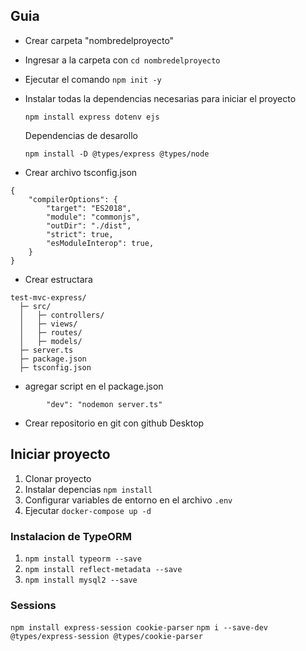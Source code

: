 ## Guia
* Crear carpeta "nombredelproyecto"
* Ingresar a la carpeta con  ```cd nombredelproyecto```
* Ejecutar el comando ```npm init -y```
* Instalar todas la dependencias necesarias para iniciar el proyecto
    ```
    npm install express dotenv ejs 
    ```
    Dependencias de desarollo 

    ```
    npm install -D @types/express @types/node
    ```
* Crear archivo tsconfig.json
```
{
    "compilerOptions": {
        "target": "ES2018",
        "module": "commonjs",
        "outDir": "./dist",
        "strict": true,
        "esModuleInterop": true,
    }
}
```

* Crear estructara 
```
test-mvc-express/
  ├─ src/
  │   ├─ controllers/
  │   ├─ views/
  │   ├─ routes/
  │   ├─ models/
  ├─ server.ts
  ├─ package.json
  ├─ tsconfig.json

```

* agregar script en el package.json
```
		"dev": "nodemon server.ts"
```

* Crear repositorio en git con github Desktop

## Iniciar proyecto
1. Clonar proyecto
2. Instalar depencias ```npm install```
3. Configurar variables de entorno en el archivo  ```.env ```
4. Ejecutar  ```docker-compose up -d```


### Instalacion de TypeORM
1. ```npm install typeorm --save```
2. ```npm install reflect-metadata --save```
3. ```npm install mysql2 --save```

### Sessions
```npm install express-session cookie-parser```
```npm i --save-dev @types/express-session @types/cookie-parser ```
